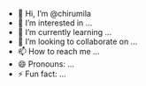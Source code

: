 - 👋 Hi, I’m @chirumila
- 👀 I’m interested in ...
- 🌱 I’m currently learning ...
- 💞️ I’m looking to collaborate on ...
- 📫 How to reach me ...
- 😄 Pronouns: ...
- ⚡ Fun fact: ...

<!---
chirumila/chirumila is a ✨ special ✨ repository because its `README.md` (this file) appears on your GitHub profile.
You can click the Preview link to take a look at your changes.
--->
